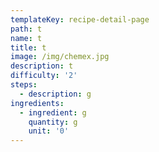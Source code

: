 ```yaml
---
templateKey: recipe-detail-page
path: t
name: t
title: t
image: /img/chemex.jpg
description: t
difficulty: '2'
steps:
  - description: g
ingredients:
  - ingredient: g
    quantity: g
    unit: '0'
---
```


